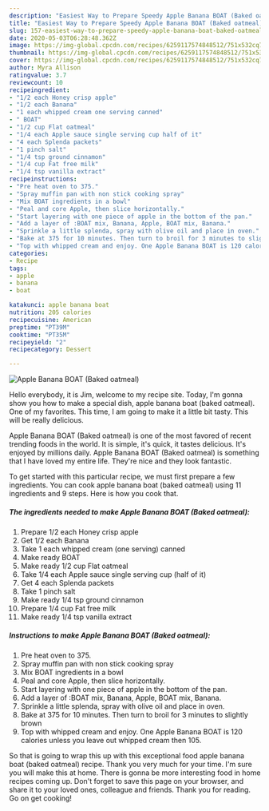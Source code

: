 ```yaml
---
description: "Easiest Way to Prepare Speedy Apple Banana BOAT (Baked oatmeal)"
title: "Easiest Way to Prepare Speedy Apple Banana BOAT (Baked oatmeal)"
slug: 157-easiest-way-to-prepare-speedy-apple-banana-boat-baked-oatmeal
date: 2020-05-03T06:28:48.362Z
image: https://img-global.cpcdn.com/recipes/6259117574848512/751x532cq70/apple-banana-boat-baked-oatmeal-recipe-main-photo.jpg
thumbnail: https://img-global.cpcdn.com/recipes/6259117574848512/751x532cq70/apple-banana-boat-baked-oatmeal-recipe-main-photo.jpg
cover: https://img-global.cpcdn.com/recipes/6259117574848512/751x532cq70/apple-banana-boat-baked-oatmeal-recipe-main-photo.jpg
author: Myra Allison
ratingvalue: 3.7
reviewcount: 10
recipeingredient:
- "1/2 each Honey crisp apple"
- "1/2 each Banana"
- "1 each whipped cream one serving canned"
- " BOAT"
- "1/2 cup Flat oatmeal"
- "1/4 each Apple sauce single serving cup half of it"
- "4 each Splenda packets"
- "1 pinch salt"
- "1/4 tsp ground cinnamon"
- "1/4 cup Fat free milk"
- "1/4 tsp vanilla extract"
recipeinstructions:
- "Pre heat oven to 375."
- "Spray muffin pan with non stick cooking spray"
- "Mix BOAT ingredients in a bowl"
- "Peal and core Apple, then slice horizontally."
- "Start layering with one piece of apple in the bottom of the pan."
- "Add a layer of :BOAT mix, Banana, Apple, BOAT mix, Banana."
- "Sprinkle a little splenda, spray with olive oil and place in oven."
- "Bake at 375 for 10 minutes. Then turn to broil for 3 minutes to slightly brown"
- "Top with whipped cream and enjoy. One Apple Banana BOAT is 120 calories unless you leave out whipped cream then 105."
categories:
- Recipe
tags:
- apple
- banana
- boat

katakunci: apple banana boat 
nutrition: 205 calories
recipecuisine: American
preptime: "PT39M"
cooktime: "PT35M"
recipeyield: "2"
recipecategory: Dessert

---
```



![Apple Banana BOAT (Baked oatmeal)](https://img-global.cpcdn.com/recipes/6259117574848512/751x532cq70/apple-banana-boat-baked-oatmeal-recipe-main-photo.jpg)

Hello everybody, it is Jim, welcome to my recipe site. Today, I'm gonna show you how to make a special dish, apple banana boat (baked oatmeal). One of my favorites. This time, I am going to make it a little bit tasty. This will be really delicious.

Apple Banana BOAT (Baked oatmeal) is one of the most favored of recent trending foods in the world. It is simple, it's quick, it tastes delicious. It's enjoyed by millions daily. Apple Banana BOAT (Baked oatmeal) is something that I have loved my entire life. They're nice and they look fantastic.




To get started with this particular recipe, we must first prepare a few ingredients. You can cook apple banana boat (baked oatmeal) using 11 ingredients and 9 steps. Here is how you cook that.

##### The ingredients needed to make Apple Banana BOAT (Baked oatmeal):

1. Prepare 1/2 each Honey crisp apple
1. Get 1/2 each Banana
1. Take 1 each whipped cream (one serving) canned
1. Make ready  BOAT
1. Make ready 1/2 cup Flat oatmeal
1. Take 1/4 each Apple sauce single serving cup (half of it)
1. Get 4 each Splenda packets
1. Take 1 pinch salt
1. Make ready 1/4 tsp ground cinnamon
1. Prepare 1/4 cup Fat free milk
1. Make ready 1/4 tsp vanilla extract




##### Instructions to make Apple Banana BOAT (Baked oatmeal):

1. Pre heat oven to 375.
1. Spray muffin pan with non stick cooking spray
1. Mix BOAT ingredients in a bowl
1. Peal and core Apple, then slice horizontally.
1. Start layering with one piece of apple in the bottom of the pan.
1. Add a layer of :BOAT mix, Banana, Apple, BOAT mix, Banana.
1. Sprinkle a little splenda, spray with olive oil and place in oven.
1. Bake at 375 for 10 minutes. Then turn to broil for 3 minutes to slightly brown
1. Top with whipped cream and enjoy. One Apple Banana BOAT is 120 calories unless you leave out whipped cream then 105.




So that is going to wrap this up with this exceptional food apple banana boat (baked oatmeal) recipe. Thank you very much for your time. I'm sure you will make this at home. There is gonna be more interesting food in home recipes coming up. Don't forget to save this page on your browser, and share it to your loved ones, colleague and friends. Thank you for reading. Go on get cooking!
